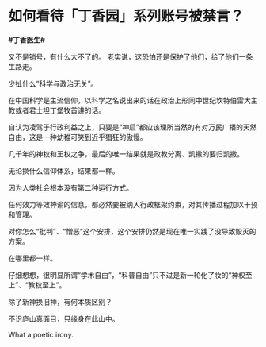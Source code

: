 # 如何看待「丁香园」系列账号被禁言？
**#丁香医生#** 

又不是销号，有什么大不了的。
老实说，这恐怕还是保护了他们，给了他们一条生路走。

少扯什么“科学与政治无关”。

在中国科学是主流信仰，以科学之名说出来的话在政治上形同中世纪坎特伯雷大主教或者君士坦丁堡牧首讲的话。

自认为凌驾于行政利益之上，只要是“神启”都应该理所当然的有对万民广播的天然自由，这是一种幼稚可笑到近乎猖狂的傲慢。

几千年的神权和王权之争，最后的唯一结果就是政教分离、凯撒的要归凯撒。

无论换什么信仰体系，结果都一样。

因为人类社会根本没有第二种运行方式。

任何效力等效神谕的信息，都必然要被纳入行政框架约束，对其传播过程加以干预和管理。

对你怎么“批判”、“憎恶“这个安排，这个安排仍然是现在唯一实践了没导致毁灭的方案。

在哪里都一样。

仔细想想，很明显所谓“学术自由”，“科普自由”只不过是新一轮化了妆的“神权至上”、“教权至上”。

除了新神换旧神，有何本质区别？

不识庐山真面目，只缘身在此山中。

What a poetic irony.